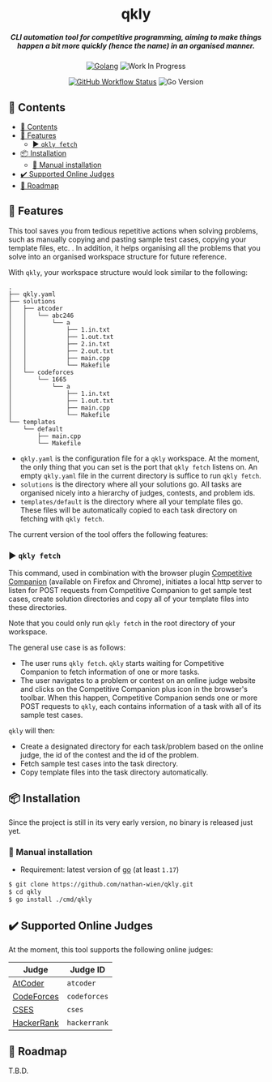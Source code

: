 <div align="center">

  <h1>qkly</h1>
  <h5>CLI automation tool for competitive programming, aiming to make things happen a bit more quickly (hence the name) in an organised manner.</h5>

[![Golang](https://img.shields.io/badge/Go-grey.svg?style=for-the-badge&logo=go)](http://www.lua.org)
![Work In Progress](https://img.shields.io/badge/Work%20In%20Progress-yellow?style=for-the-badge)

[![GitHub Workflow Status](https://img.shields.io/github/workflow/status/nathan-wien/qkly/Test?style=flat-square)](https://github.com/nathan-wien/qkly/actions?query=workflow%3ATest)
![Go Version](https://img.shields.io/badge/go%20version-%3E=1.17-61CFDD.svg?style=flat-square)

</div>

## :book: Contents

- [:book: Contents](#book-contents)
- [:rocket: Features](#rocket-features)
  - [:arrow_forward: `qkly fetch`](#arrow_forward-qkly-fetch)
- [:package: Installation](#package-installation)
  - [:hammer: Manual installation](#hammer-manual-installation)
- [:heavy_check_mark: Supported Online Judges](#heavy_check_mark-supported-online-judges)
- [:memo: Roadmap](#memo-roadmap)

## :rocket: Features

This tool saves you from tedious repetitive actions when solving problems, such as manually copying and pasting sample test cases, copying your template files, etc. . In addition, it helps organising all the problems that you solve into an organised workspace structure for future reference.

With `qkly`, your workspace structure would look similar to the following:

```
.
├── qkly.yaml
├── solutions
│   ├── atcoder
│   │   └── abc246
│   │       └── a
│   │           ├── 1.in.txt
│   │           ├── 1.out.txt
│   │           ├── 2.in.txt
│   │           ├── 2.out.txt
│   │           ├── main.cpp
│   │           └── Makefile
│   └── codeforces
│       └── 1665
│           └── a
│               ├── 1.in.txt
│               ├── 1.out.txt
│               ├── main.cpp
│               └── Makefile
└── templates
    └── default
        ├── main.cpp
        └── Makefile
```

- `qkly.yaml` is the configuration file for a `qkly` workspace. At the moment, the only thing that you can set is the port that `qkly fetch` listens on. An empty `qkly.yaml` file in the current directory is suffice to run `qkly fetch`.
- `solutions` is the directory where all your solutions go. All tasks are organised nicely into a hierarchy of judges, contests, and problem ids.
- `templates/default` is the directory where all your template files go. These files will be automatically copied to each task directory on fetching with `qkly fetch`.

The current version of the tool offers the following features:

### :arrow_forward: `qkly fetch`

This command, used in combination with the browser plugin [Competitive Companion](https://github.com/jmerle/competitive-companion) (available on Firefox and Chrome), initiates a local http server to listen for POST requests from Competitive Companion to get sample test cases, create solution directories and copy all of your template files into these directories.

Note that you could only run `qkly fetch` in the root directory of your workspace.

The general use case is as follows:

- The user runs `qkly fetch`. `qkly` starts waiting for Competitive Companion to fetch information of one or more tasks.
- The user navigates to a problem or contest on an online judge website and clicks on the Competitive Companion plus icon in the browser's toolbar. When this happen, Competitive Companion sends one or more POST requests to `qkly`, each contains information of a task with all of its sample test cases.

`qkly` will then:

- Create a designated directory for each task/problem based on the online judge, the id of the contest and the id of the problem.
- Fetch sample test cases into the task directory.
- Copy template files into the task directory automatically.

## :package: Installation

Since the project is still in its very early version, no binary is released just yet.

### :hammer: Manual installation

- Requirement: latest version of [go](https://go.dev/doc/install) (at least `1.17`)

```sh
$ git clone https://github.com/nathan-wien/qkly.git
$ cd qkly
$ go install ./cmd/qkly
```

## :heavy_check_mark: Supported Online Judges

At the moment, this tool supports the following online judges:

| Judge                                     | Judge ID     |
| ----------------------------------------- | ------------ |
| [AtCoder](https://atcoder.jp)             | `atcoder`    |
| [CodeForces](https://codeforces.com)      | `codeforces` |
| [CSES](https://www.cses.fi/problemset)    | `cses`       |
| [HackerRank](https://www.hackerrank.com/) | `hackerrank` |

## :memo: Roadmap

T.B.D.
